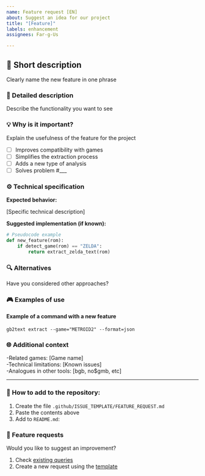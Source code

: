 ```yaml
---
name: Feature request [EN]
about: Suggest an idea for our project
title: "[Feature]"
labels: enhancement
assignees: Far-g-Us

---
```


## 🚀 Short description
Clearly name the new feature in one phrase

### 📖 Detailed description
Describe the functionality you want to see 

### 💡 Why is it important?
Explain the usefulness of the feature for the project
- [ ] Improves compatibility with games
- [ ] Simplifies the extraction process
- [ ] Adds a new type of analysis
- [ ] Solves problem #___

### ⚙️ Technical specification
**Expected behavior:**

[Specific technical description]

**Suggested implementation (if known):**
```python
# Pseudocode example
def new_feature(rom):
    if detect_game(rom) == "ZELDA":
        return extract_zelda_text(rom)
```

### 🔍 Alternatives
Have you considered other approaches?

### 🎮 Examples of use

#### Example of a command with a new feature
`gb2text extract --game="METROID2" --format=json`

### 🌐 Additional context <br>
-Related games: [Game name] <br>
-Technical limitations: [Known issues] <br>
-Analogues in other tools: [bgb, no$gmb, etc] <br>

---

### 📂 How to add to the repository:
1. Create the file `.github/ISSUE_TEMPLATE/FEATURE_REQUEST.md`
2. Paste the contents above
3. Add to `README.md`:

### 🌟 Feature requests

Would you like to suggest an improvement?
1. Check [existing queries](https://github.com/Far-g-Us/gb2text/issues?q=is%3Aopen+is%3Aissue+label%3Aenhancement)
2. Create a new request using the [template](https://github.com/Far-g-Us/gb2text/issues/new?template=FEATURE_REQUEST.md)
